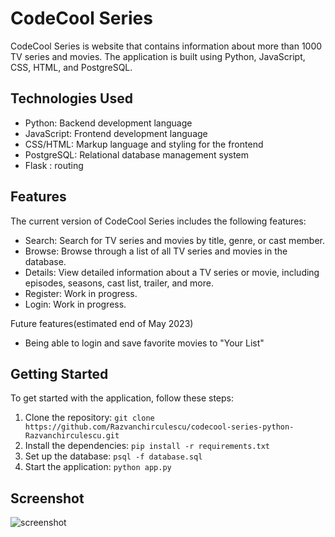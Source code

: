 # CodeCool Series

CodeCool Series is website that contains information about more than 1000 TV series and movies. The application is built using Python, JavaScript, CSS, HTML, and PostgreSQL.

## Technologies Used

- Python: Backend development language
- JavaScript: Frontend development language
- CSS/HTML: Markup language and styling for the frontend
- PostgreSQL: Relational database management system
- Flask : routing

## Features

The current version of CodeCool Series includes the following features:

- Search: Search for TV series and movies by title, genre, or cast member.
- Browse: Browse through a list of all TV series and movies in the database.
- Details: View detailed information about a TV series or movie, including episodes, seasons, cast list, trailer, and more.
- Register: Work in progress.
- Login: Work in progress.

Future features(estimated end of May 2023)

- Being able to login and save favorite movies to "Your List"

## Getting Started

To get started with the application, follow these steps:

1. Clone the repository: `git clone https://github.com/Razvanchirculescu/codecool-series-python-Razvanchirculescu.git`
2. Install the dependencies: `pip install -r requirements.txt`
3. Set up the database: `psql -f database.sql`
4. Start the application: `python app.py`

## Screenshot

![screenshot](https://drive.google.com/uc?id=1Aj7j_bVIv4FHYqOlPQC0iOlgF9_IsdXV)

